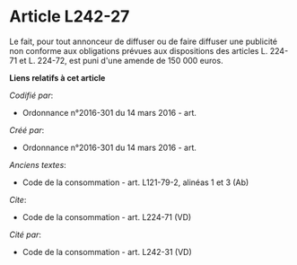 # Article L242-27

Le fait, pour tout annonceur de diffuser ou de faire diffuser une publicité non conforme aux obligations prévues aux
dispositions des articles L. 224-71 et L. 224-72, est puni d'une amende de 150 000 euros.

**Liens relatifs à cet article**

_Codifié par_:

  - Ordonnance n°2016-301 du 14 mars 2016 - art.

_Créé par_:

  - Ordonnance n°2016-301 du 14 mars 2016 - art.

_Anciens textes_:

  - Code de la consommation - art. L121-79-2, alinéas 1 et 3 (Ab)

_Cite_:

  - Code de la consommation - art. L224-71 (VD)

_Cité par_:

  - Code de la consommation - art. L242-31 (VD)
